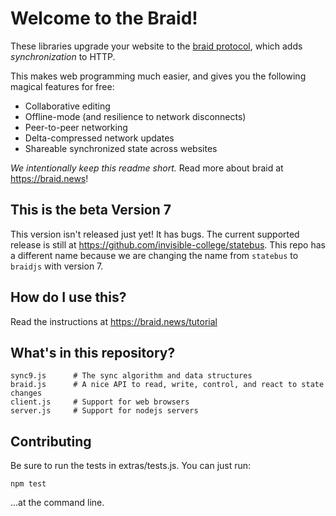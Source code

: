 # Welcome to the Braid!

These libraries upgrade your website to the [braid protocol](https://tools.ietf.org/html/draft-toomim-braid-00), which adds *synchronization* to HTTP.

This makes web programming much easier, and gives you the following magical features for free:
 - Collaborative editing
 - Offline-mode (and resilience to network disconnects)
 - Peer-to-peer networking
 - Delta-compressed network updates
 - Shareable synchronized state across websites

*We intentionally keep this readme short.* Read more about braid at https://braid.news!

## This is the beta Version 7

This version isn't released just yet!  It has bugs.  The current supported
release is still at https://github.com/invisible-college/statebus.  This repo
has a different name because we are changing the name from `statebus` to
`braidjs` with version 7.

## How do I use this?

Read the instructions at https://braid.news/tutorial

## What's in this repository?

```
sync9.js      # The sync algorithm and data structures
braid.js      # A nice API to read, write, control, and react to state changes
client.js     # Support for web browsers
server.js     # Support for nodejs servers
```

## Contributing

Be sure to run the tests in extras/tests.js. You can just run:

```
npm test
```

...at the command line.
